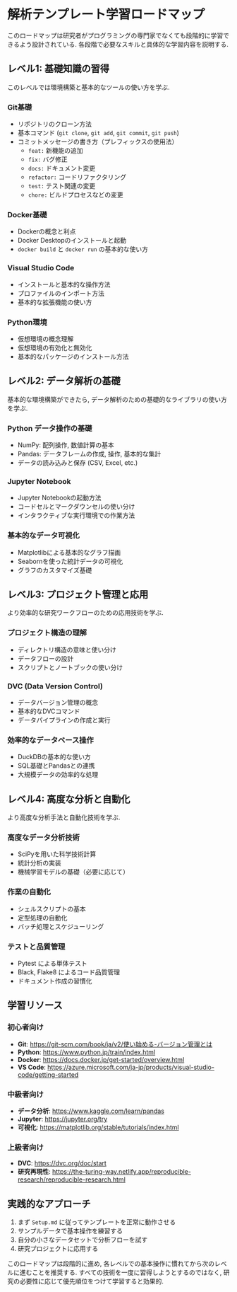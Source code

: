 # 解析テンプレート学習ロードマップ

このロードマップは研究者がプログラミングの専門家でなくても段階的に学習できるよう設計されている.
各段階で必要なスキルと具体的な学習内容を説明する.

## レベル1: 基礎知識の習得

このレベルでは環境構築と基本的なツールの使い方を学ぶ.

### Git基礎

* リポジトリのクローン方法
* 基本コマンド (`git clone`, `git add`, `git commit`, `git push`)
* コミットメッセージの書き方（プレフィックスの使用法）
    * `feat:` 新機能の追加
    * `fix:` バグ修正
    * `docs:` ドキュメント変更
    * `refactor:` コードリファクタリング
    * `test:` テスト関連の変更
    * `chore:` ビルドプロセスなどの変更

### Docker基礎

* Dockerの概念と利点
* Docker Desktopのインストールと起動
* `docker build` と `docker run` の基本的な使い方

### Visual Studio Code

* インストールと基本的な操作方法
* プロファイルのインポート方法
* 基本的な拡張機能の使い方

### Python環境

* 仮想環境の概念理解
* 仮想環境の有効化と無効化
* 基本的なパッケージのインストール方法

## レベル2: データ解析の基礎

基本的な環境構築ができたら, データ解析のための基礎的なライブラリの使い方を学ぶ.

### Python データ操作の基礎

* NumPy: 配列操作, 数値計算の基本
* Pandas: データフレームの作成, 操作, 基本的な集計
* データの読み込みと保存 (CSV, Excel, etc.)

### Jupyter Notebook

* Jupyter Notebookの起動方法
* コードセルとマークダウンセルの使い分け
* インタラクティブな実行環境での作業方法

### 基本的なデータ可視化

* Matplotlibによる基本的なグラフ描画
* Seabornを使った統計データの可視化
* グラフのカスタマイズ基礎

## レベル3: プロジェクト管理と応用

より効率的な研究ワークフローのための応用技術を学ぶ.

### プロジェクト構造の理解

* ディレクトリ構造の意味と使い分け
* データフローの設計
* スクリプトとノートブックの使い分け

### DVC (Data Version Control)

* データバージョン管理の概念
* 基本的なDVCコマンド
* データパイプラインの作成と実行

### 効率的なデータベース操作

* DuckDBの基本的な使い方
* SQL基礎とPandasとの連携
* 大規模データの効率的な処理

## レベル4: 高度な分析と自動化

より高度な分析手法と自動化技術を学ぶ.

### 高度なデータ分析技術

* SciPyを用いた科学技術計算
* 統計分析の実装
* 機械学習モデルの基礎（必要に応じて）

### 作業の自動化

* シェルスクリプトの基本
* 定型処理の自動化
* バッチ処理とスケジューリング

### テストと品質管理

* Pytest による単体テスト
* Black, Flake8 によるコード品質管理
* ドキュメント作成の習慣化

## 学習リソース

### 初心者向け

* **Git**: <https://git-scm.com/book/ja/v2/使い始める-バージョン管理とは>
* **Python**: <https://www.python.jp/train/index.html>
* **Docker**: <https://docs.docker.jp/get-started/overview.html>
* **VS Code**: <https://azure.microsoft.com/ja-jp/products/visual-studio-code/getting-started>

### 中級者向け

* **データ分析**: <https://www.kaggle.com/learn/pandas>
* **Jupyter**: <https://jupyter.org/try>
* **可視化**: <https://matplotlib.org/stable/tutorials/index.html>

### 上級者向け

* **DVC**: <https://dvc.org/doc/start>
* **研究再現性**: <https://the-turing-way.netlify.app/reproducible-research/reproducible-research.html>

## 実践的なアプローチ

1. まず `Setup.md` に従ってテンプレートを正常に動作させる
1. サンプルデータで基本操作を練習する
1. 自分の小さなデータセットで分析フローを試す
1. 研究プロジェクトに応用する

このロードマップは段階的に進め, 各レベルでの基本操作に慣れてから次のレベルに進むことを推奨する. すべての技術を一度に習得しようとするのではなく, 研究の必要性に応じて優先順位をつけて学習すると効果的.
